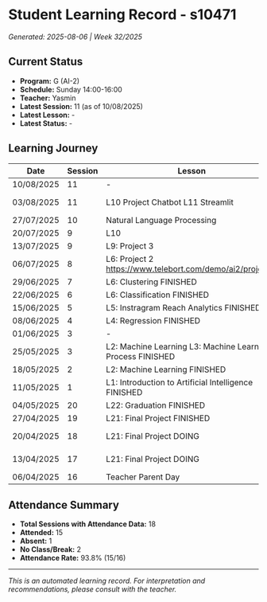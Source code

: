 # Student Learning Record - s10471
*Generated: 2025-08-06 | Week 32/2025*

## Current Status
- **Program:** G (AI-2)
- **Schedule:** Sunday 14:00-16:00
- **Teacher:** Yasmin
- **Latest Session:** 11 (as of 10/08/2025)
- **Latest Lesson:** -
- **Latest Status:** -

## Learning Journey
| Date | Session | Lesson | Attendance | Progress |
|------|---------|--------|------------|----------|
| 10/08/2025 | 11 | - | - | - |
| 03/08/2025 | 11 | L10 Project Chatbot  L11 Streamlit | Soumiya | In Progress |
| 27/07/2025 | 10 | Natural Language Processing | Yasmin | Completed |
| 20/07/2025 | 9 | L10 | Absent | - |
| 13/07/2025 | 9 | L9: Project 3 | Aisyah | Completed |
| 06/07/2025 | 8 | L6: Project 2 https://www.telebort.com/demo/ai2/project/2 | Yasmin | In Progress |
| 29/06/2025 | 7 | L6: Clustering FINISHED | Yasmin | Completed |
| 22/06/2025 | 6 | L6: Classification FINISHED | Yasmin | Completed |
| 15/06/2025 | 5 | L5: Instragram Reach Analytics FINISHED | Yasmin | Completed |
| 08/06/2025 | 4 | L4: Regression FINISHED | Yasmin | Completed |
| 01/06/2025 | 3 | - | No Class | - |
| 25/05/2025 | 3 | L2: Machine Learning L3: Machine Learning Process FINISHED | Yasmin | Completed |
| 18/05/2025 | 2 | L2: Machine Learning FINISHED | Yasmin | Completed |
| 11/05/2025 | 1 | L1: Introduction to Artificial Intelligence FINISHED | Yasmin | Completed |
| 04/05/2025 | 20 | L22: Graduation FINISHED | Yasmin | Graduated |
| 27/04/2025 | 19 | L21: Final Project FINISHED | Yasmin | Completed |
| 20/04/2025 | 18 | L21: Final Project DOING | Yasmin | In Progress |
| 13/04/2025 | 17 | L21: Final Project DOING | Yasmin | In Progress |
| 06/04/2025 | 16 | Teacher Parent Day | No Class | - |

## Attendance Summary
- **Total Sessions with Attendance Data:** 18
- **Attended:** 15
- **Absent:** 1
- **No Class/Break:** 2
- **Attendance Rate:** 93.8% (15/16)

---
*This is an automated learning record. For interpretation and recommendations, please consult with the teacher.*